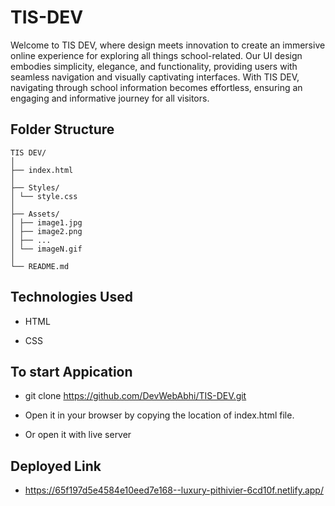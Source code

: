# TIS-DEV

Welcome to TIS DEV, where design meets innovation to create an immersive online experience for exploring all things school-related. Our UI design embodies simplicity, elegance, and functionality, providing users with seamless navigation and visually captivating interfaces. With TIS DEV, navigating through school information becomes effortless, ensuring an engaging and informative journey for all visitors.

## Folder Structure

```.
TIS DEV/
│
├── index.html
│
├── Styles/
│ └── style.css
│
├── Assets/
│ ├── image1.jpg
│ ├── image2.png
│ ├── ...
│ └── imageN.gif
│
└── README.md
```

## Technologies Used

- HTML

- CSS

## To start Appication

- git clone https://github.com/DevWebAbhi/TIS-DEV.git

- Open it in your browser by copying the location of index.html file.
- Or open it with live server

## Deployed Link

- https://65f197d5e4584e10eed7e168--luxury-pithivier-6cd10f.netlify.app/